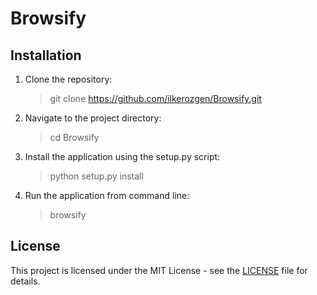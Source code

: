 # Browsify

## Installation

1. Clone the repository:

   > git clone https://github.com/ilkerozgen/Browsify.git

2. Navigate to the project directory:

    > cd Browsify

3. Install the application using the setup.py script:

    > python setup.py install

4. Run the application from command line:

    > browsify

## License
This project is licensed under the MIT License - see the [LICENSE](LICENSE) file for details.

